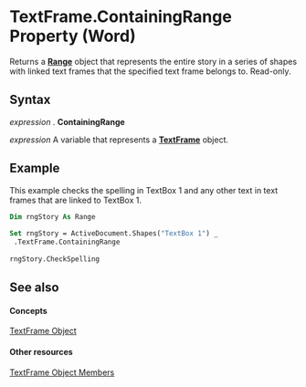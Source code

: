 
# TextFrame.ContainingRange Property (Word)

Returns a  **[Range](15a7a1c4-5f3f-5b6e-60e9-29688de3f274.md)** object that represents the entire story in a series of shapes with linked text frames that the specified text frame belongs to. Read-only.


## Syntax

 _expression_ . **ContainingRange**

 _expression_ A variable that represents a **[TextFrame](46f7e410-80d9-9fe9-2224-488b623f8592.md)** object.


## Example

This example checks the spelling in TextBox 1 and any other text in text frames that are linked to TextBox 1.


```vb
Dim rngStory As Range 
 
Set rngStory = ActiveDocument.Shapes("TextBox 1") _ 
 .TextFrame.ContainingRange 
 
rngStory.CheckSpelling
```


## See also


#### Concepts


[TextFrame Object](46f7e410-80d9-9fe9-2224-488b623f8592.md)
#### Other resources


[TextFrame Object Members](bb2efcc6-474f-3de5-6d20-940be7549112.md)
